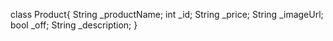 class Product{
  String _productName;
  int _id;
  String _price;
  String _imageUrl;
  bool _off;
  String _description;
}
